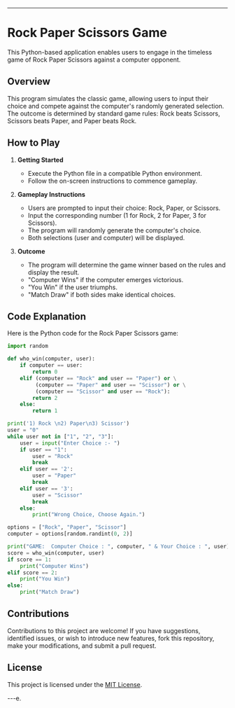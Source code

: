 ---

# Rock Paper Scissors Game

This Python-based application enables users to engage in the timeless game of Rock Paper Scissors against a computer opponent.

## Overview

This program simulates the classic game, allowing users to input their choice and compete against the computer's randomly generated selection. The outcome is determined by standard game rules: Rock beats Scissors, Scissors beats Paper, and Paper beats Rock.

## How to Play

1. **Getting Started**
   - Execute the Python file in a compatible Python environment.
   - Follow the on-screen instructions to commence gameplay.

2. **Gameplay Instructions**
   - Users are prompted to input their choice: Rock, Paper, or Scissors.
   - Input the corresponding number (1 for Rock, 2 for Paper, 3 for Scissors).
   - The program will randomly generate the computer's choice.
   - Both selections (user and computer) will be displayed.

3. **Outcome**
   - The program will determine the game winner based on the rules and display the result.
   - "Computer Wins" if the computer emerges victorious.
   - "You Win" if the user triumphs.
   - "Match Draw" if both sides make identical choices.

## Code Explanation

Here is the Python code for the Rock Paper Scissors game:

```python
import random

def who_win(computer, user):
    if computer == user:
        return 0
    elif (computer == "Rock" and user == "Paper") or \
         (computer == "Paper" and user == "Scissor") or \
         (computer == "Scissor" and user == "Rock"):
        return 2
    else:
        return 1

print('1) Rock \n2) Paper\n3) Scissor')
user = "0"
while user not in ["1", "2", "3"]:
    user = input("Enter Choice :- ")
    if user == "1":
        user = "Rock"
        break
    elif user == '2':
        user = "Paper"
        break
    elif user == '3':
        user = "Scissor"
        break
    else:
        print("Wrong Choice, Choose Again.")

options = ["Rock", "Paper", "Scissor"]
computer = options[random.randint(0, 2)]

print("GAME:  Computer Choice : ", computer, " & Your Choice : ", user)
score = who_win(computer, user)
if score == 1:
    print("Computer Wins")
elif score == 2:
    print("You Win")
else:
    print("Match Draw")
```

## Contributions

Contributions to this project are welcome! If you have suggestions, identified issues, or wish to introduce new features, fork this repository, make your modifications, and submit a pull request.

## License

This project is licensed under the [MIT License](LICENSE.md).

---e.
